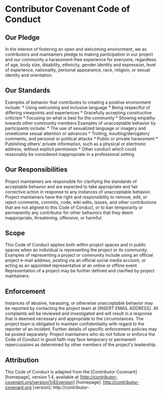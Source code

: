 # Contributor Covenant Code of Conduct
## Our Pledge
In the interest of fostering an open and 
welcoming environment, we as contributors and 
maintainers pledge to making participation in our 
project and our community a harassment-free 
experience for everyone, regardless of age, body 
size, disability, ethnicity, gender identity and 
expression, level of experience, nationality, 
personal appearance, race, religion, or sexual 
identity and orientation.
## Our Standards
Examples of behavior that contributes to creating 
a positive environment include: * Using welcoming 
and inclusive language * Being respectful of 
differing viewpoints and experiences * Gracefully 
accepting constructive criticism * Focusing on 
what is best for the community * Showing empathy 
towards other community members Examples of 
unacceptable behavior by participants include: * 
The use of sexualized language or imagery and 
unwelcome sexual attention or advances * 
Trolling, insulting/derogatory comments, and 
personal or political attacks * Public or private 
harassment * Publishing others' private 
information, such as a physical or electronic
  address, without explicit permission * Other 
conduct which could reasonably be considered 
inappropriate in a
  professional setting
## Our Responsibilities
Project maintainers are responsible for 
clarifying the standards of acceptable behavior 
and are expected to take appropriate and fair 
corrective action in response to any instances of 
unacceptable behavior. Project maintainers have 
the right and responsibility to remove, edit, or 
reject comments, commits, code, wiki edits, 
issues, and other contributions that are not 
aligned to this Code of Conduct, or to ban 
temporarily or permanently any contributor for 
other behaviors that they deem inappropriate, 
threatening, offensive, or harmful.
## Scope
This Code of Conduct applies both within project 
spaces and in public spaces when an individual is 
representing the project or its community. 
Examples of representing a project or community 
include using an official project e-mail address, 
posting via an official social media account, or 
acting as an appointed representative at an 
online or offline event. Representation of a 
project may be further defined and clarified by 
project maintainers.
## Enforcement
Instances of abusive, harassing, or otherwise 
unacceptable behavior may be reported by 
contacting the project team at [INSERT EMAIL 
ADDRESS]. All complaints will be reviewed and 
investigated and will result in a response that 
is deemed necessary and appropriate to the 
circumstances. The project team is obligated to 
maintain confidentiality with regard to the 
reporter of an incident. Further details of 
specific enforcement policies may be posted 
separately. Project maintainers who do not follow 
or enforce the Code of Conduct in good faith may 
face temporary or permanent repercussions as 
determined by other members of the project's 
leadership.
## Attribution
This Code of Conduct is adapted from the 
[Contributor Covenant][homepage], version 1.4, 
available at 
[http://contributor-covenant.org/version/1/4][version] 
[homepage]: http://contributor-covenant.org
[version]: http://contributor-
